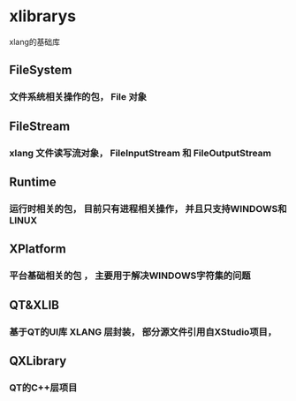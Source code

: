 # xlibrarys
xlang的基础库 

## FileSystem
### 文件系统相关操作的包， File 对象

## FileStream 
### xlang 文件读写流对象， FileInputStream 和 FileOutputStream

## Runtime 
### 运行时相关的包， 目前只有进程相关操作， 并且只支持WINDOWS和LINUX

## XPlatform
### 平台基础相关的包 ， 主要用于解决WINDOWS字符集的问题

## QT&XLIB
### 基于QT的UI库 XLANG 层封装， 部分源文件引用自XStudio项目， 

## QXLibrary 
### QT的C++层项目
